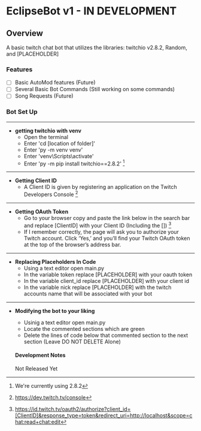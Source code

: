 # EclipseBot v1 - IN DEVELOPMENT

## Overview
A basic twitch chat bot that utilizes the libraries: twitchio v2.8.2, Random, and [PLACEHOLDER]

### Features
- [ ] Basic AutoMod features (Future)
- [ ] Several Basic Bot Commands (Still working on some commands)
- [ ] Song Requests (Future)

### Bot Set Up
---
- **getting twitchio with venv**
  - Open the terminal
  - Enter 'cd [location of folder]'
  - Enter 'py -m venv venv'
  - Enter 'venv\Scripts\activate'
  - Enter 'py -m pip install twitchio==2.8.2' [^1]
    [^1]: We're currently using 2.8.2 
---
- **Getting Client ID**
  - A Client ID is given by registering an application on the Twitch Developers Console [^2]
    [^2]: https://dev.twitch.tv/console
---
- **Getting OAuth Token**
  - Go to your browser copy and paste the link below in the search bar and replace [ClientID] with your Client ID (Including the []) [^3]
  [^3]: https://id.twitch.tv/oauth2/authorize?client_id=[ClientID]&response_type=token&redirect_uri=http://localhost&scope=chat:read+chat:edit
  - If I remember correctly, the page will ask you to authorize your Twitch account. Click ‘Yes,’ and you’ll find your Twitch OAuth token at the top of the browser’s address bar.
---
- **Replacing Placeholders In Code**
  - Using a text editor open main.py
  - In the variable token replace [PLACEHOLDER] with your oauth token
  - In the variable client_id replace [PLACEHOLDER] with your client id
  - In the variable nick replace [PLACEHOLDER] with the twitch accounts name that will be associated with your bot
---
- **Modifying the bot to your liking**
  - Usinig a text editor open main.py
  - Locate the commented sections which are green
  - Delete the lines of code below that commented section to the next section (Leave DO NOT DELETE Alone)

  #### Development Notes

  Not Released Yet















